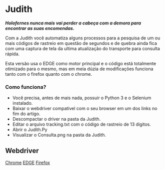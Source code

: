 # Judith
**_Holofernes nunca mais vai perder a cabeça com a demora para encontrar as suas encomendas._**

Com a Judith você automatiza alguns processos para a pesquisa de um ou mais códigos de rastreio em questão de segundos e de quebra ainda fica com uma captura de tela da ultima atualização do transporte para consulta rápida.

Esta versão usa o EDGE como motor principal e o código está totalmente otimizado para o mesmo, mas em meia dúzia de modificações funciona tanto com o firefox quanto com o chrome.

### Como funciona?
- Você precisa, antes de mais nada, possuir o Python 3 e o Selenium instalado.
- Baixar o webdriver compativel com o seu browser em um dos links no fim do artigo.
- Descompactar o driver na pasta da Judith.
- Editar o arquivo tracking.txt com o código de rastreio de 13 digitos.
- Abrir o Judith.Py
- Visualizar o Consulta.png na pasta da Judith.



## Webdriver
[Chrome](https://chromedriver.chromium.org/)
[EDGE](https://developer.microsoft.com/en-us/microsoft-edge/tools/webdriver/)
[Firefox](https://developer.mozilla.org/en-US/docs/Web/WebDriver)